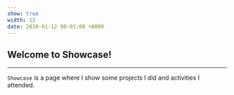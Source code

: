 ```yaml
---
show: true
width: 12
date: 2030-01-12 00:01:00 +0800
---
```


<div class="p-4">
    <h2>Welcome to Showcase!</h2>
    <hr />
    <p>
        <code>Showcase</code> is a page where I show  some projects I did and activities I attended.
